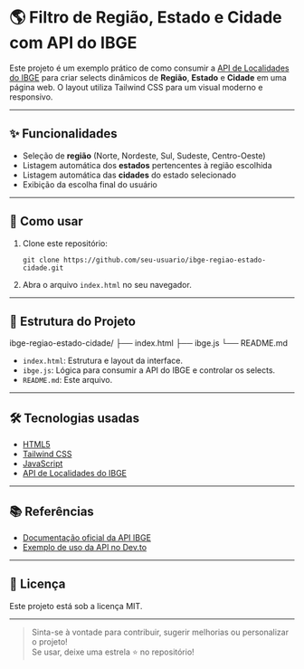 # 🌎 Filtro de Região, Estado e Cidade com API do IBGE

Este projeto é um exemplo prático de como consumir a [API de Localidades do IBGE](https://servicodados.ibge.gov.br/api/docs/localidades) para criar selects dinâmicos de **Região**, **Estado** e **Cidade** em uma página web. O layout utiliza Tailwind CSS para um visual moderno e responsivo.

---

## ✨ Funcionalidades

- Seleção de **região** (Norte, Nordeste, Sul, Sudeste, Centro-Oeste)
- Listagem automática dos **estados** pertencentes à região escolhida
- Listagem automática das **cidades** do estado selecionado
- Exibição da escolha final do usuário

---

## 🚀 Como usar

1. Clone este repositório:
    ```
    git clone https://github.com/seu-usuario/ibge-regiao-estado-cidade.git
    ```
2. Abra o arquivo `index.html` no seu navegador.

---

## 📁 Estrutura do Projeto

ibge-regiao-estado-cidade/
├── index.html
├── ibge.js
└── README.md


- `index.html`: Estrutura e layout da interface.
- `ibge.js`: Lógica para consumir a API do IBGE e controlar os selects.
- `README.md`: Este arquivo.

---

## 🛠️ Tecnologias usadas

- [HTML5](https://developer.mozilla.org/pt-BR/docs/Web/HTML)
- [Tailwind CSS](https://tailwindcss.com/)
- [JavaScript](https://developer.mozilla.org/pt-BR/docs/Web/JavaScript)
- [API de Localidades do IBGE](https://servicodados.ibge.gov.br/api/docs/localidades)

---

## 📚 Referências

- [Documentação oficial da API IBGE](https://servicodados.ibge.gov.br/api/docs/localidades)
- [Exemplo de uso da API no Dev.to](https://dev.to/luizomf/como-usar-a-api-do-ibge-para-popular-estados-e-cidades-no-javascript-4a6c)

---

## 📝 Licença

Este projeto está sob a licença MIT.

---

> Sinta-se à vontade para contribuir, sugerir melhorias ou personalizar o projeto!  
> Se usar, deixe uma estrela ⭐ no repositório!

